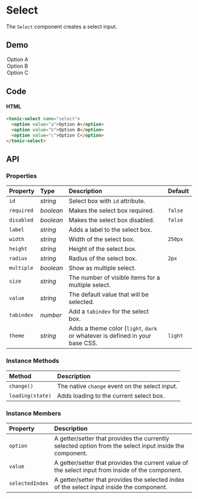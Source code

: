 # Select

The `Select` component creates a select input.

## Demo

<div class="example">
  <tonic-select name="select" label="Select an Option" id="options-example-1">
    <option value="a">Option A</option>
    <option value="b">Option B</option>
    <option value="c">Option C</option>
  </tonic-select>
</div>

## Code

#### HTML
```html
<tonic-select name="select">
  <option value="a">Option A</option>
  <option value="b">Option B</option>
  <option value="c">Option C</option>
</tonic-select>
```

## API

### Properties

| Property | Type | Description | Default |
| :--- | :--- | :--- | :--- |
| `id` | *string* | Select box with `id` attribute. | |
| `required` | *boolean* | Makes the select box required. | `false` |
| `disabled` | *boolean* | Makes the select box disabled. | `false` |
| `label` | *string* | Adds a label to the select box. | |
| `width` | *string* | Width of the select box. | `250px` |
| `height` | *string* | Height of the select box. | |
| `radius` | *string* | Radius of the select box. | `2px` |
| `multiple` | *boolean* | Show as multiple select. | |
| `size` | *string* | The number of visible items for a multiple select. |  |
| `value` | *string* | The default value that will be selected. | |
| `tabindex` | *number* | Add a `tabindex` for the select box. | |
| `theme` | *string* | Adds a theme color (`light`, `dark` or whatever is defined in your base CSS. | `light` |

### Instance Methods

| Method | Description |
| :--- | :--- |
| `change()` | The native `change` event on the select input. |
| `loading(state)` | Adds loading to the current select box. | |

### Instance Members

| Property | Description |
| :--- | :--- |
| `option` | A getter/setter that provides the currently selected option from the select input inside the component. |
| `value` | A getter/setter that provides the current value of the select input from inside of the component. |
| `selectedIndex` | A getter/setter that provides the selected index of the select input inside the component. |
